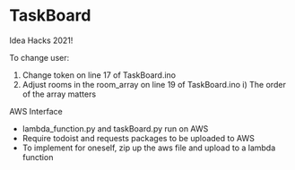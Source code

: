 # TaskBoard
Idea Hacks 2021!

To change user:
1) Change token on line 17 of TaskBoard.ino
2) Adjust rooms in the room_array on line 19 of TaskBoard.ino
  i) The order of the array matters
  
AWS Interface
- lambda_function.py and taskBoard.py run on AWS
- Require todoist and requests packages to be uploaded to AWS
- To implement for oneself, zip up the aws file and upload to a lambda function


